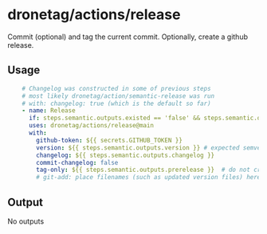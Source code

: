 # dronetag/actions/release

Commit (optional) and tag the current commit. Optionally, create a github release.

## Usage

```yaml
    # Changelog was constructed in some of previous steps
    # most likely dronetag/action/semantic-release was run
    # with: changelog: true (which is the default so far)
    - name: Release
      if: steps.semantic.outputs.existed == 'false' && steps.semantic.outputs.release == 'true'
      uses: dronetag/actions/release@main
      with:
        github-token: ${{ secrets.GITHUB_TOKEN }}
        version: ${{ steps.semantic.outputs.version }} # expected semver format X.Y.Z[-xxx.N]
        changelog: ${{ steps.semantic.outputs.changelog }}
        commit-changelog: false
        tag-only: ${{ steps.semantic.outputs.prerelease }}  # do not create github releases for development releases (optional, default 'false')
        # git-add: place filenames (such as updated version files) here to be included  (optional) release commit
```

## Output

No outputs
